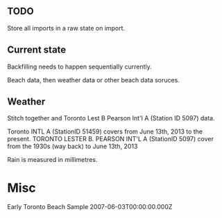 


## TODO

Store all imports in a raw state on import.



## Current state

Backfilling needs to happen sequentially currently.

Beach data, then weather data or other beach data soruces.


## Weather

Stitch together  and Toronto Lest B Pearson Int'l A (Station ID 5097) data.

Toronto INTL A (StationID 51459) covers from June 13th, 2013 to the present.
TORONTO LESTER B. PEARSON INT'L A (StationID 5097) cover from the 1930s (way back) to June 13th, 2013

Rain is measured in millimetres.

# Misc

Early Toronto Beach Sample 2007-06-03T00:00:00.000Z
